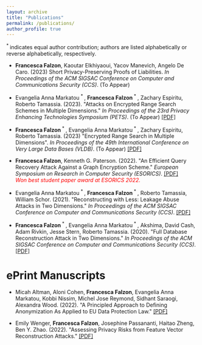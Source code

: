```yaml
---
layout: archive
title: "Publications"
permalink: /publications/
author_profile: true
---
```

<sup> * </sup> indicates equal author contribution; authors are listed alphabetically or reverse alphabetically, respectively. 

* **Francesca Falzon**, Kaoutar Elkhiyaoui, Yacov Manevich, Angelo De Caro. (2023) Short Privacy-Preserving Proofs of Liabilities. <i>In Proceedings of the ACM SIGSAC Conference on Computer and Communications Security (CCS)</i>. (To Appear)

* Evangelia Anna Markatou<sup> * </sup>, **Francesca Falzon**<sup> * </sup>, Zachary Espiritu, Roberto Tamassia. (2023). "Attacks on Encrypted Range Search Schemes in Multiple Dimensions." <i>In Proceedings of the 23rd Privacy Enhancing Technologies Symposium (PETS)</i>. (To Appear) [[PDF]](https://eprint.iacr.org/2022/090.pdf)

* **Francesca Falzon**<sup> * </sup>, Evangelia Anna Markatou<sup> * </sup>, Zachary Espiritu, Roberto Tamassia. (2023) "Encrypted Range Search in Multiple Dimensions". <i>In Proceedings of the 49th International Conference on Very Large Data Bases (VLDB)</i>. (To Appear) [[PDF]](https://eprint.iacr.org/2022/1076.pdf)
  
* **Francesca Falzon**, Kenneth G. Paterson. (2022). "An Efficient Query Recovery Attack Against a Graph Encryption Scheme." <i>European Symposium on Research in Computer Security (ESORICS)</i>. [[PDF]](http://ffalzon.github.io/files/ges_qr.pdf) <br><i style="color:red;">Won best student paper award at ESORICS 2022.</i>

* Evangelia Anna Markatou<sup> * </sup>, **Francesca Falzon**<sup> * </sup>, Roberto Tamassia, William Schor. (2021). "Reconstructing with Less: Leakage Abuse Attacks in Two Dimensions." <i>In Proceedings of the ACM SIGSAC Conference on Computer and Communications Security (CCS)</i>. [[PDF]](http://ffalzon.github.io/files/adr.pdf)

* **Francesca Falzon**<sup> * </sup>, Evangelia Anna Markatou<sup> * </sup>, Akshima, David Cash, Adam Rivkin, Jesse Stern, Roberto Tamassia. (2020). "Full Database Reconstruction Attack in Two Dimensions." <i>In Proceedings of the ACM SIGSAC Conference on Computer and Communications Security (CCS)</i>. [[PDF]](http://ffalzon.github.io/files/fdr.pdf)


ePrint Manuscripts
======= 
* Micah Altman, Aloni Cohen, **Francesca Falzon**, Evangelia Anna Markatou, Kobbi Nissim, Michel Jose Reymond, Sidhant Saraogi, Alexandra Wood. (2022). "A Principled Approach to Defining Anonymization As Applied to EU Data Protection Law." [[PDF]](https://papers.ssrn.com/sol3/papers.cfm?abstract_id=4104748)

* Emily Wenger, **Francesca Falzon**, Josephine Passananti, Haitao Zheng, Ben Y. Zhao. (2022). "Assessing Privacy Risks from Feature Vector Reconstruction Attacks." [[PDF]](http://ffalzon.github.io/files/reconstruct.pdf)
